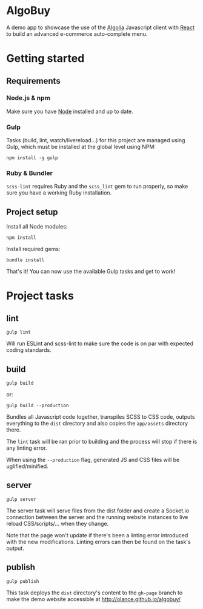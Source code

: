   AlgoBuy
===========

A demo app to showcase the use of the [Algolia](https://www.algolia.com) 
Javascript client with [React](http://facebook.github.io/react/) to build an 
advanced e-commerce auto-complete menu.


# Getting started

## Requirements

### Node.js & npm
Make sure you have [Node](https://nodejs.org) installed and up to date.

### Gulp
Tasks (build, lint, watch/livereload...) for this project are managed using Gulp,
 which must be installed at the global level using NPM:
 
    npm install -g gulp

### Ruby & Bundler
`scss-lint` requires Ruby and the `scss_lint` gem to run properly, so make sure
you have a working Ruby installation.


## Project setup

Install all Node modules:

    npm install

Install required gems:

    bundle install

That's it! You can now use the available Gulp tasks and get to work! 


# Project tasks

## lint

    gulp lint

Will run ESLint and scss-lint to make sure the code is on par with expected 
coding standards.


## build
 
    gulp build
    
or:

    gulp build --production

Bundles all Javascript code together, transpiles SCSS to CSS code, outputs 
everything to the `dist` directory and also copies the `app/assets` directory 
there.
  
The `lint` task will be ran prior to building and the process will stop if there
is any linting error.

When using the `--production` flag, generated JS and CSS files will be 
uglified/minified.
  
  
## server

    gulp server
    
The server task will serve files from the dist folder and create a Socket.io
connection between the server and the running website instances to live reload 
CSS/scripts/... when they change.

Note that the page won't update if there's been a linting error introduced with
 the new modifications. Linting errors can then be found on the task's output.


## publish

	gulp publish
	
This task deploys the `dist` directory's content to the `gh-page` branch to make
the demo website accessible at http://olance.github.io/algobuy/ 

